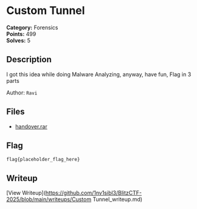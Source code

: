 # Custom Tunnel

**Category:** Forensics  
**Points:** 499  
**Solves:** 5  

## Description

I got this idea while doing Malware Analyzing, anyway, have fun,
Flag in 3 parts

Author: `Ravi`

## Files

- [handover.rar](https://github.com/1nv1sibl3/BlitzCTF-2025/blob/main/files/92a1728853d513b5d9796f8637d1fb3f/handover.rar)

## Flag

```
flag{placeholder_flag_here}
```

## Writeup

[View Writeup](https://github.com/1nv1sibl3/BlitzCTF-2025/blob/main/writeups/Custom Tunnel_writeup.md)
